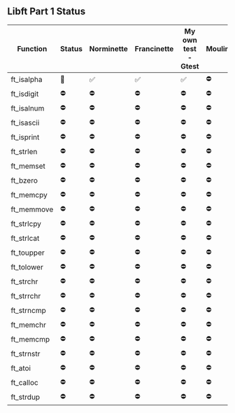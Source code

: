 
## Libft Part 1 Status
| Function | Status | Norminette | Francinette | My own test - Gtest | Moulinette
| --- | --- | --- | --- |--- | --- |
| ft_isalpha | 🔨 | ✅ | ✅ | ✅ | ⛔️ |
| ft_isdigit | ⛔️ | ⛔️ | ⛔️ | ⛔️ | ⛔️ |
| ft_isalnum | ⛔️ | ⛔️ | ⛔️ | ⛔️ | ⛔️ |
| ft_isascii | ⛔️ | ⛔️ | ⛔️ | ⛔️ | ⛔️ |
| ft_isprint | ⛔️ | ⛔️ | ⛔️ | ⛔️ | ⛔️ |
| ft_strlen | ⛔️ | ⛔️ | ⛔️ | ⛔️ | ⛔️ |
| ft_memset | ⛔️ | ⛔️ | ⛔️ | ⛔️ | ⛔️ |
| ft_bzero | ⛔️ | ⛔️ | ⛔️ | ⛔️ | ⛔️ |
| ft_memcpy | ⛔️ | ⛔️ | ⛔️ | ⛔️ | ⛔️ |
| ft_memmove | ⛔️ | ⛔️ | ⛔️ | ⛔️ | ⛔️ |
| ft_strlcpy | ⛔️ | ⛔️ | ⛔️ | ⛔️ | ⛔️ |
| ft_strlcat | ⛔️ | ⛔️ | ⛔️ | ⛔️ | ⛔️ |
| ft_toupper | ⛔️ | ⛔️ | ⛔️ | ⛔️ | ⛔️ |
| ft_tolower | ⛔️ | ⛔️ | ⛔️ | ⛔️ | ⛔️ |
| ft_strchr | ⛔️ | ⛔️ | ⛔️ | ⛔️ | ⛔️ |
| ft_strrchr | ⛔️ | ⛔️ | ⛔️ | ⛔️ | ⛔️ |
| ft_strncmp | ⛔️ | ⛔️ | ⛔️ | ⛔️ | ⛔️ |
| ft_memchr | ⛔️ | ⛔️ | ⛔️ | ⛔️ | ⛔️ |
| ft_memcmp | ⛔️ | ⛔️ | ⛔️ | ⛔️ | ⛔️ |
| ft_strnstr | ⛔️ | ⛔️ | ⛔️ | ⛔️ | ⛔️ |
| ft_atoi | ⛔️ | ⛔️ | ⛔️ | ⛔️ | ⛔️ |
| ft_calloc | ⛔️ | ⛔️ | ⛔️ | ⛔️ | ⛔️ |
| ft_strdup | ⛔️ | ⛔️ | ⛔️ | ⛔️ | ⛔️ |
